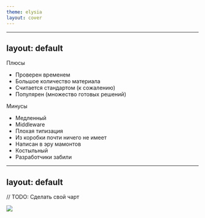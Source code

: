 ```yaml
---
theme: elysia
layout: cover
---
```


<CoverContent/>

---
layout: default
---
<SlideLogo framework="ExpressJS" title="Плюсы и минусы"/>

<p class="text-green">Плюсы</p>

- Проверен временем
- Большое количество материала
- Считается стандартом (к сожалению)
- Популярен (множество готовых решений)

<p class="text-red">Минусы</p>

- Медленный
- Middleware
- Плохая типизация
- Из коробки почти ничего не имеет
- Написан в эру мамонтов
- Костыльный
- Разработчики забили

---
layout: default
---
<SlideLogo framework="ExpressJS" title="Медленный"/>

// TODO: Сделать свой чарт

<img class="mt-7" src="/benchmark.png"/>